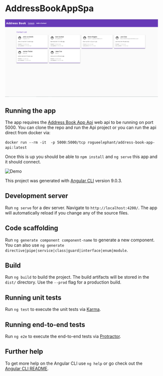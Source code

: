# AddressBookAppSpa
![Preview Image](preview.png)
## Running the app
The app requires the [Address Book App Api](https://github.com/rogue-elephant/AddressBookApp.Api) web api to be running on port 5000.
You can clone the repo and run the Api project or you can run the api direct from docker via:

`docker run --rm -it  -p 5000:5000/tcp rogueelephant/address-book-app-api:latest`

Once this is up you should be able to `npm install` and `ng serve` this app and it should connect.

![Demo](docker-api-run-local.gif)

This project was generated with [Angular CLI](https://github.com/angular/angular-cli) version 9.0.3.

## Development server

Run `ng serve` for a dev server. Navigate to `http://localhost:4200/`. The app will automatically reload if you change any of the source files.

## Code scaffolding

Run `ng generate component component-name` to generate a new component. You can also use `ng generate directive|pipe|service|class|guard|interface|enum|module`.

## Build

Run `ng build` to build the project. The build artifacts will be stored in the `dist/` directory. Use the `--prod` flag for a production build.

## Running unit tests

Run `ng test` to execute the unit tests via [Karma](https://karma-runner.github.io).

## Running end-to-end tests

Run `ng e2e` to execute the end-to-end tests via [Protractor](http://www.protractortest.org/).

## Further help

To get more help on the Angular CLI use `ng help` or go check out the [Angular CLI README](https://github.com/angular/angular-cli/blob/master/README.md).

